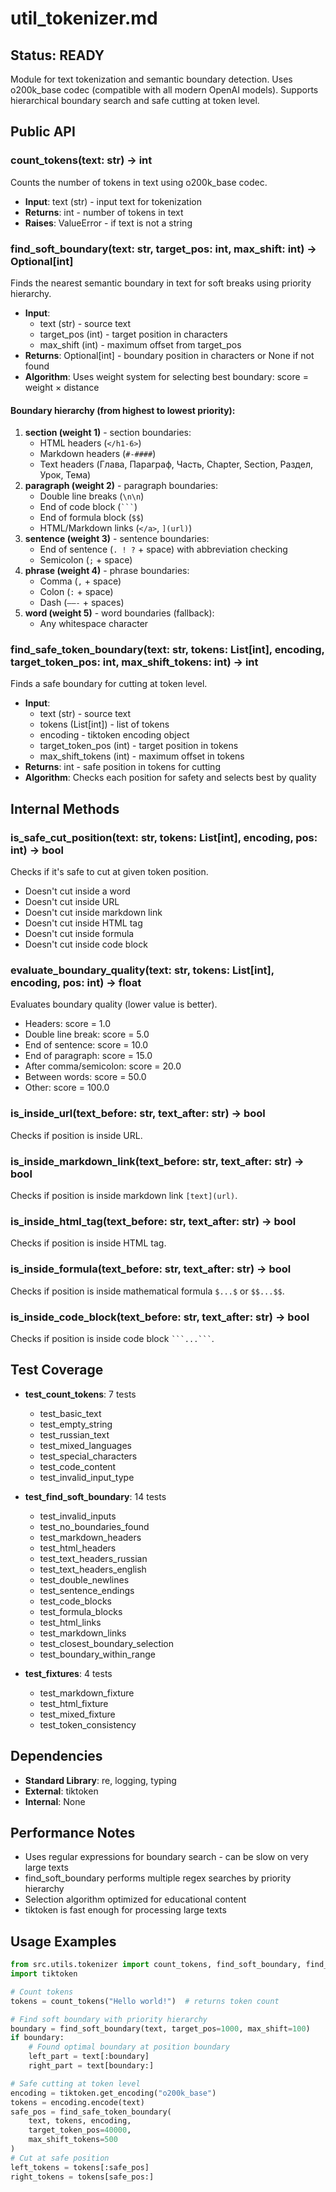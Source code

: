# util_tokenizer.md

## Status: READY

Module for text tokenization and semantic boundary detection. Uses o200k_base codec (compatible with all modern OpenAI models). Supports hierarchical boundary search and safe cutting at token level.

## Public API

### count_tokens(text: str) -> int
Counts the number of tokens in text using o200k_base codec.
- **Input**: text (str) - input text for tokenization
- **Returns**: int - number of tokens in text
- **Raises**: ValueError - if text is not a string

### find_soft_boundary(text: str, target_pos: int, max_shift: int) -> Optional[int]
Finds the nearest semantic boundary in text for soft breaks using priority hierarchy.
- **Input**: 
  - text (str) - source text
  - target_pos (int) - target position in characters
  - max_shift (int) - maximum offset from target_pos
- **Returns**: Optional[int] - boundary position in characters or None if not found
- **Algorithm**: Uses weight system for selecting best boundary: score = weight × distance

#### Boundary hierarchy (from highest to lowest priority):
1. **section (weight 1)** - section boundaries:
   - HTML headers (`</h1-6>`)
   - Markdown headers (`#-####`)
   - Text headers (Глава, Параграф, Часть, Chapter, Section, Раздел, Урок, Тема)
2. **paragraph (weight 2)** - paragraph boundaries:
   - Double line breaks (`\n\n`)
   - End of code block (` ``` `)
   - End of formula block (`$$`)
   - HTML/Markdown links (`</a>`, `](url)`)
3. **sentence (weight 3)** - sentence boundaries:
   - End of sentence (`. ! ?` + space) with abbreviation checking
   - Semicolon (`;` + space)
4. **phrase (weight 4)** - phrase boundaries:
   - Comma (`,` + space)
   - Colon (`:` + space)
   - Dash (`—–-` + spaces)
5. **word (weight 5)** - word boundaries (fallback):
   - Any whitespace character

### find_safe_token_boundary(text: str, tokens: List[int], encoding, target_token_pos: int, max_shift_tokens: int) -> int
Finds a safe boundary for cutting at token level.
- **Input**:
  - text (str) - source text
  - tokens (List[int]) - list of tokens
  - encoding - tiktoken encoding object
  - target_token_pos (int) - target position in tokens
  - max_shift_tokens (int) - maximum offset in tokens
- **Returns**: int - safe position in tokens for cutting
- **Algorithm**: Checks each position for safety and selects best by quality

## Internal Methods

### is_safe_cut_position(text: str, tokens: List[int], encoding, pos: int) -> bool
Checks if it's safe to cut at given token position.
- Doesn't cut inside a word
- Doesn't cut inside URL
- Doesn't cut inside markdown link
- Doesn't cut inside HTML tag
- Doesn't cut inside formula
- Doesn't cut inside code block

### evaluate_boundary_quality(text: str, tokens: List[int], encoding, pos: int) -> float
Evaluates boundary quality (lower value is better).
- Headers: score = 1.0
- Double line break: score = 5.0
- End of sentence: score = 10.0
- End of paragraph: score = 15.0
- After comma/semicolon: score = 20.0
- Between words: score = 50.0
- Other: score = 100.0

### is_inside_url(text_before: str, text_after: str) -> bool
Checks if position is inside URL.

### is_inside_markdown_link(text_before: str, text_after: str) -> bool
Checks if position is inside markdown link `[text](url)`.

### is_inside_html_tag(text_before: str, text_after: str) -> bool
Checks if position is inside HTML tag.

### is_inside_formula(text_before: str, text_after: str) -> bool
Checks if position is inside mathematical formula `$...$` or `$$...$$`.

### is_inside_code_block(text_before: str, text_after: str) -> bool
Checks if position is inside code block ` ```...``` `.

## Test Coverage

- **test_count_tokens**: 7 tests
  - test_basic_text
  - test_empty_string
  - test_russian_text
  - test_mixed_languages
  - test_special_characters
  - test_code_content
  - test_invalid_input_type

- **test_find_soft_boundary**: 14 tests
  - test_invalid_inputs
  - test_no_boundaries_found
  - test_markdown_headers
  - test_html_headers
  - test_text_headers_russian
  - test_text_headers_english
  - test_double_newlines
  - test_sentence_endings
  - test_code_blocks
  - test_formula_blocks
  - test_html_links
  - test_markdown_links
  - test_closest_boundary_selection
  - test_boundary_within_range

- **test_fixtures**: 4 tests
  - test_markdown_fixture
  - test_html_fixture
  - test_mixed_fixture
  - test_token_consistency

## Dependencies
- **Standard Library**: re, logging, typing
- **External**: tiktoken
- **Internal**: None

## Performance Notes
- Uses regular expressions for boundary search - can be slow on very large texts
- find_soft_boundary performs multiple regex searches by priority hierarchy
- Selection algorithm optimized for educational content
- tiktoken is fast enough for processing large texts

## Usage Examples
```python
from src.utils.tokenizer import count_tokens, find_soft_boundary, find_safe_token_boundary
import tiktoken

# Count tokens
tokens = count_tokens("Hello world!")  # returns token count

# Find soft boundary with priority hierarchy
boundary = find_soft_boundary(text, target_pos=1000, max_shift=100)
if boundary:
    # Found optimal boundary at position boundary
    left_part = text[:boundary]
    right_part = text[boundary:]

# Safe cutting at token level
encoding = tiktoken.get_encoding("o200k_base")
tokens = encoding.encode(text)
safe_pos = find_safe_token_boundary(
    text, tokens, encoding, 
    target_token_pos=40000, 
    max_shift_tokens=500
)
# Cut at safe position
left_tokens = tokens[:safe_pos]
right_tokens = tokens[safe_pos:]
```